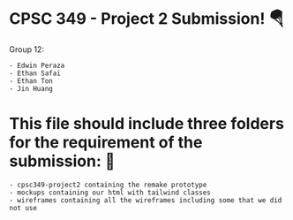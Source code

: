 # CPSC 349 - Project 2 Submission! 🪂

Group 12:

```
- Edwin Peraza
- Ethan Safai
- Ethan Ton
- Jin Huang
```

# This file should include three folders for the requirement of the submission: 🛵

```
- cpsc349-project2 containing the remake prototype
- mockups containing our html with tailwind classes
- wireframes containing all the wireframes including some that we did not use
```
